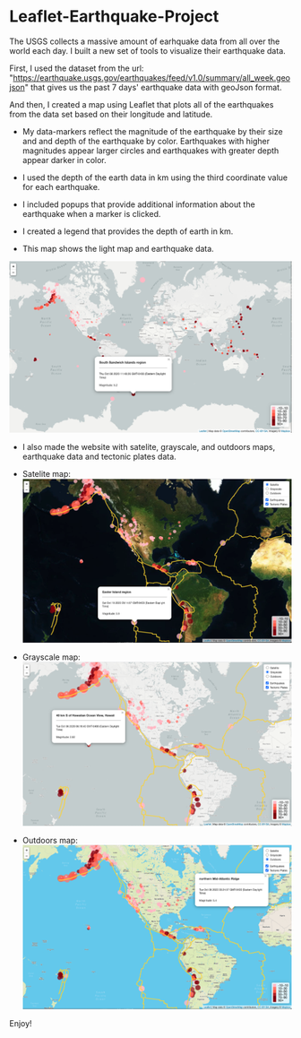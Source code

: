 # Leaflet-Earthquake-Project
The USGS collects a massive amount of earhquake data from all over the world each day. I built a new set of tools to visualize their earthquake data.

First, I used the dataset from the url: "https://earthquake.usgs.gov/earthquakes/feed/v1.0/summary/all_week.geojson" that gives us the past 7 days' earthquake data with geoJson format.

And then, I created a map using Leaflet that plots all of the earthquakes from the data set based on their longitude and latitude.

   * My data-markers reflect the magnitude of the earthquake by their size and and depth of the earthquake by color. Earthquakes with higher magnitudes appear larger circles and earthquakes with greater depth appear darker in color.

   * I used the depth of the earth data in km using the third coordinate value for each earthquake.

   * I included popups that provide additional information about the earthquake when a marker is clicked.

   * I created a legend that provides the depth of earth in km.
   
   * This map shows the light map and earthquake data.
   
   ![Step_1_Image](Readme_Images/Step_1_Image.png)
   
  
   * I also made the website with satelite, grayscale, and outdoors maps, earthquake data and tectonic plates data.
   
   * Satelite map:
   ![Satelite_Image](Readme_Images/Step_2_Satelite_Image.png)
   
   
   * Grayscale map:
   ![Grayscale_Image](Readme_Images/Step_2_Grayscale_Image.png)
   
   
   * Outdoors map:
   ![Outdoors_Image](Readme_Images/Step_2_Outdoors_Image.png)
   
 
 Enjoy!
   
   
   
   
